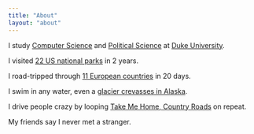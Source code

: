 ```yaml
---
title: "About"
layout: "about"
---
```


I study [Computer Science](https://www.cs.duke.edu/) and <span class="block sm:hidden"></span>[Political Science](https://polisci.duke.edu/) at [Duke University](https://duke.edu).

I visited [22 US national parks](/categories/national-parks/) in 2 years.

I road-tripped through <span class="block sm:hidden"></span>[11 European countries](/categories/europe-road-trip/) in 20 days.

I swim in any water, <span class="block sm:hidden"></span>even a [glacier crevasses in Alaska](https://a.dropoverapp.com/cloud/download/d81fddba-8c3b-4816-bb27-83fcebb22656/e4f478c7-3ba7-4d90-8a2c-13f863283329).

I drive people crazy by looping <span class="block sm:hidden"></span>[Take Me Home, Country Roads](https://youtu.be/1vrEljMfXYo/) on repeat.

My friends say I never met a stranger.
